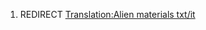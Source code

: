 1.  REDIRECT [Translation:Alien materials
    txt/it](Translation:Alien_materials_txt/it "wikilink")